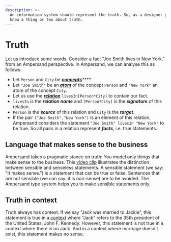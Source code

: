 ```yaml
---
description: >-
  An information system should represent the truth. So, as a designer you must
  know a thing or two about truth.
---
```


# Truth

Let us introduce some words. Consider a fact "Joe Smith lives in New York." from an Ampersand perspective. In Ampersand, we can analyse this as follows:

* Let `Person` and `City` be [_**concepts**_](the-concept-statement.md)_\*\*\*\*_
* Let `"Joe Smith"` be an [_**atom**_](atoms.md) of the concept `Person` and `"New York"` an atom of the concept `City`.
* Let us use the [_**relation**_](relations.md) `livesIn[Person*City]` to contain our fact.
* `livesIn` is the _**relation name**_ and `[Person*City]` is the _**signature**_ of this relation.
* `Person` is the _**source**_ of this relation and `City` is the _**target**_.
* If the pair `("Joe Smith","New York")` is an element of this relation, Ampersand considers the statement `"Joe Smith" livesIn "New York"` to be true. So all pairs in a relation represent _**facts**_, i.e. true statements.

## Language that makes sense to the business

Ampersand takes a pragmatic stance on truth: You model only things that make sense to the business. This [video clip](https://player.ou.nl/wowzaportlets/#!production/VDvSFqQ) illustrates the distinction between sensible and senseless statements. A sensible statement \(we say: "It makes sense."\) is a statement that can be true or false. Sentences that are not sensible \(we can say: it is non-sense\) are to be avoided. The Ampersand type system helps you to make sensible statements only.

## Truth in context

Truth always has context. If we say "Jack was married to Jackie", this statement is true in a [context](context.md) where "Jack" refers to the 35th president of the United States, John F. Kennedy. However, this statement is not true in a context where there is no Jack. And in a context where marriage doesn't exist, this statement makes no sense.

